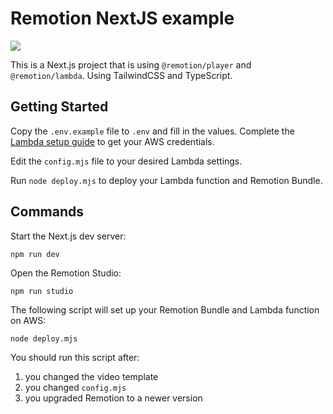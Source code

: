 # Remotion NextJS example

<img src="https://github.com/remotion-dev/template-next/assets/1629785/4ab6b4a4-1db6-4e68-b463-9f26a9aed5c0" />

This is a Next.js project that is using `@remotion/player` and `@remotion/lambda`. Using TailwindCSS and TypeScript.

## Getting Started

Copy the `.env.example` file to `.env` and fill in the values.
Complete the [Lambda setup guide](https://www.remotion.dev/docs/lambda/setup) to get your AWS credentials.

Edit the `config.mjs` file to your desired Lambda settings.

Run `node deploy.mjs` to deploy your Lambda function and Remotion Bundle.

## Commands

Start the Next.js dev server:

```
npm run dev
```

Open the Remotion Studio:

```
npm run studio
```

The following script will set up your Remotion Bundle and Lambda function on AWS:

```
node deploy.mjs
```

You should run this script after:

1. you changed the video template
2. you changed `config.mjs`
3. you upgraded Remotion to a newer version
